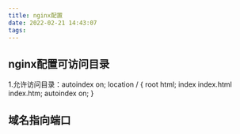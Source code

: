 ```yaml
---
title: nginx配置
date: 2022-02-21 14:43:07
tags:
---
```

## nginx配置可访问目录

1.允许访问目录：autoindex on;
   location / {
            root   html;
            index  index.html index.htm;
            autoindex on;
        }

## 域名指向端口
